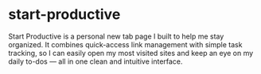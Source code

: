 # start-productive
Start Productive is a personal new tab page I built to help me stay organized. It combines quick-access link management with simple task tracking, so I can easily open my most visited sites and keep an eye on my daily to-dos — all in one clean and intuitive interface.

